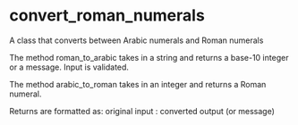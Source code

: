 # convert_roman_numerals
A class that converts between Arabic numerals and Roman numerals

The method roman_to_arabic takes in a string and returns a base-10 integer or a message. Input is validated.

The method arabic_to_roman takes in an integer and returns a Roman numeral.

Returns are formatted as:
  original input :  converted output (or message)
